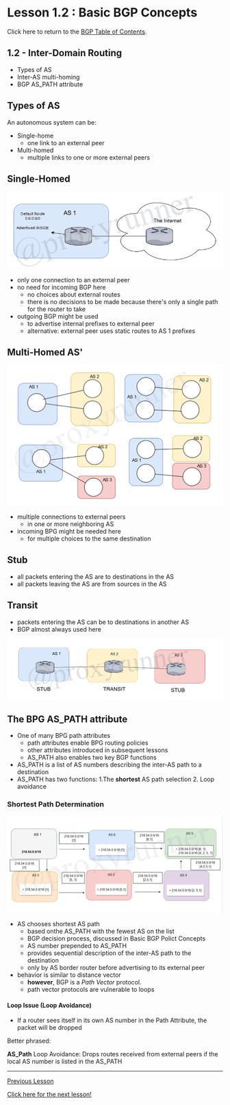 # Lesson 1.2 : Basic BGP Concepts

Click here to return to the [BGP Table of Contents](./README.md).

## 1.2 - Inter-Domain Routing

* Types of AS
* Inter-AS multi-homing
* BGP AS_PATH attribute

## Types of AS

An autonomous system can be:

* Single-home
    + one link to an external peer
* Multi-homed
    + multiple links to one or more external peers

## Single-Homed

![Single-Homed Example](../../../img/single-homed.png)

* only one connection to an external peer
* no need for incoming BGP here
    + no choices about external routes
    + there is no decisions to be made because there's only a single path for the router to take
* outgoing BGP might be used
    + to advertise internal prefixes to external peer
    + alternative: external peer uses static routes to AS 1 prefixes

## Multi-Homed AS'

![Multi-Homed Example](../../../img/multi-homed.png)

* multiple connections to external peers
    + in one or more neighboring AS
* incoming BPG might be needed here
    + for multiple choices to the same destination

## Stub

* all packets entering the AS are to destinations in the AS
* all packets leaving the AS are from sources in the AS

## Transit

* packets entering the AS can be to destinations in another AS
* BGP almost always used here

![Stub-transit Example](../../../img/stub-transit.png)

## The BPG AS_PATH attribute

* One of many BPG path attributes
    + path attributes enable BPG routing policies
    + other attributes introduced in subsequent lessons
    + AS_PATH also enables two key BGP functions
* AS_PATH is a list of AS numbers describing the inter-AS path to a destination
* AS_PATH has two functions:
    1.The __shortest__ AS path selection
    2. Loop avoidance

### Shortest Path Determination

![Path Attribute Example](../../../img/path-attribute.png)

* AS chooses shortest AS path
    + based onthe AS_PATH with the fewest AS on the list
    + BGP decision process, discussed in Basic BGP Polict Concepts
    + AS number prepended to AS_PATH
    + provides sequential description of the inter-AS path to the destination
    + only by AS border router before advertising to its external peer
* behavior is similar to distance vector
    + __however__, BGP is a _Path Vector_ protocol.
    + path vector protocols are vulnerable to loops

#### Loop Issue (Loop Avoidance)

* If a router sees itself in its own AS number in the Path Attribute, the packet will be dropped

Better phrased:

__AS_Path__ Loop Avoidance: Drops routes received from external peers if the local AS number is listed in the AS_PATH

---

[Previous Lesson](./1.1.md)

[Click here for the next lesson!](./2.1.md)
